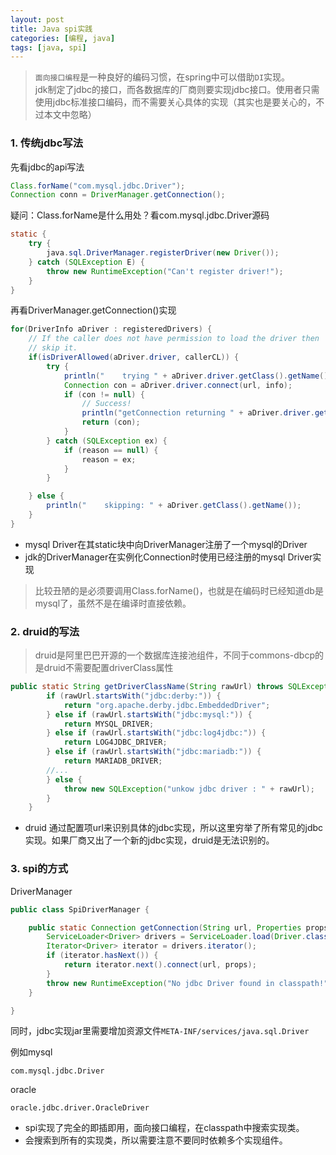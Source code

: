 ```yaml
---
layout: post
title: Java spi实践
categories: [编程, java]
tags: [java, spi]
---
```


> `面向接口编程`是一种良好的编码习惯，在spring中可以借助`DI`实现。   
> jdk制定了jdbc的接口，而各数据库的厂商则要实现jdbc接口。使用者只需使用jdbc标准接口编码，而不需要关心具体的实现（其实也是要关心的，不过本文中忽略）

### 1. 传统jdbc写法
先看jdbc的api写法
```java
Class.forName("com.mysql.jdbc.Driver");
Connection conn = DriverManager.getConnection();
```
疑问：Class.forName是什么用处？看com.mysql.jdbc.Driver源码
```java
static {
    try {
        java.sql.DriverManager.registerDriver(new Driver());
    } catch (SQLException E) {
        throw new RuntimeException("Can't register driver!");
    }
}
```
再看DriverManager.getConnection()实现
```java
for(DriverInfo aDriver : registeredDrivers) {
    // If the caller does not have permission to load the driver then
    // skip it.
    if(isDriverAllowed(aDriver.driver, callerCL)) {
        try {
            println("    trying " + aDriver.driver.getClass().getName());
            Connection con = aDriver.driver.connect(url, info);
            if (con != null) {
                // Success!
                println("getConnection returning " + aDriver.driver.getClass().getName());
                return (con);
            }
        } catch (SQLException ex) {
            if (reason == null) {
                reason = ex;
            }
        }

    } else {
        println("    skipping: " + aDriver.getClass().getName());
    }
}
```
* mysql Driver在其static块中向DriverManager注册了一个mysql的Driver   
* jdk的DriverManager在实例化Connection时使用已经注册的mysql Driver实现

> 比较丑陋的是必须要调用Class.forName()，也就是在编码时已经知道db是mysql了，虽然不是在编译时直接依赖。

### 2. druid的写法
> druid是阿里巴巴开源的一个数据库连接池组件，不同于commons-dbcp的是druid不需要配置driverClass属性

```java
public static String getDriverClassName(String rawUrl) throws SQLException {
        if (rawUrl.startsWith("jdbc:derby:")) {
            return "org.apache.derby.jdbc.EmbeddedDriver";
        } else if (rawUrl.startsWith("jdbc:mysql:")) {
            return MYSQL_DRIVER;
        } else if (rawUrl.startsWith("jdbc:log4jdbc:")) {
            return LOG4JDBC_DRIVER;
        } else if (rawUrl.startsWith("jdbc:mariadb:")) {
            return MARIADB_DRIVER;
        //...
        } else {
            throw new SQLException("unkow jdbc driver : " + rawUrl);
        }
    }
```
* druid 通过配置项url来识别具体的jdbc实现，所以这里穷举了所有常见的jdbc实现。如果厂商又出了一个新的jdbc实现，druid是无法识别的。

### 3. spi的方式
DriverManager
```java
public class SpiDriverManager {

    public static Connection getConnection(String url, Properties props) throws SQLException {
        ServiceLoader<Driver> drivers = ServiceLoader.load(Driver.class);
        Iterator<Driver> iterator = drivers.iterator();
        if (iterator.hasNext()) {
            return iterator.next().connect(url, props);
        }
        throw new RuntimeException("No jdbc Driver found in classpath!");
    }

}
```
同时，jdbc实现jar里需要增加资源文件`META-INF/services/java.sql.Driver`

例如mysql
```
com.mysql.jdbc.Driver
```
oracle
```
oracle.jdbc.driver.OracleDriver
```

* spi实现了完全的即插即用，面向接口编程，在classpath中搜索实现类。
* 会搜索到所有的实现类，所以需要注意不要同时依赖多个实现组件。